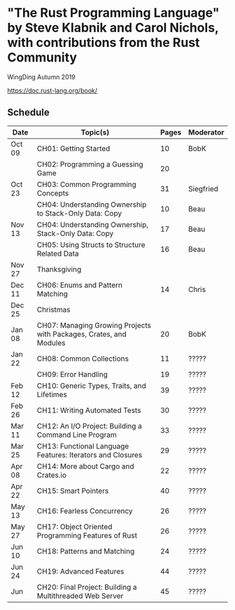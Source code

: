 # "The Rust Programming Language" by Steve Klabnik and Carol Nichols, with contributions from the Rust Community

WingDing Autumn 2019

https://doc.rust-lang.org/book/

## Schedule

| Date   | Topic(s)                                                            | Pages | Moderator |
|--------|---------------------------------------------------------------------|-------|-----------|
| Oct 09 | CH01:  Getting Started                                              | 10    | BobK      |
|        | CH02:  Programming a Guessing Game                                  | 20    |           |
| Oct 23 | CH03:  Common Programming Concepts                                  | 31    | Siegfried |
|        | CH04:  Understanding Ownership to Stack-Only Data: Copy             | 10    | Beau      |
| Nov 13 | CH04:  Understanding Ownership, Stack-Only Data: Copy               | 17    | Beau      |
|        | CH05:  Using Structs to Structure Related Data                      | 16    | Beau      |
| Nov 27 |        Thanksgiving                                                 |       |           |
| Dec 11 | CH06:  Enums and Pattern Matching                                   | 14    | Chris     |
| Dec 25 |        Christmas                                                    |       |           |
| Jan 08 | CH07:  Managing Growing Projects with Packages, Crates, and Modules | 20    | BobK      |
| Jan 22 | CH08:  Common Collections                                           | 11    | ?????     |
|        | CH09:  Error Handling                                               | 19    | ?????     |
| Feb 12 | CH10:  Generic Types, Traits, and Lifetimes                         | 39    | ?????     |
| Feb 26 | CH11:  Writing Automated Tests                                      | 30    | ?????     |
| Mar 11 | CH12:  An I/O Project:  Building a Command Line Program             | 33    | ?????     |
| Mar 25 | CH13:  Functional Language Features:  Iterators and Closures        | 29    | ?????     |
| Apr 08 | CH14:  More about Cargo and Crates.io                               | 22    | ?????     |
| Apr 22 | CH15:  Smart Pointers                                               | 40    | ?????     |
| May 13 | CH16:  Fearless Concurrency                                         | 26    | ?????     |
| May 27 | CH17:  Object Oriented Programming Features of Rust                 | 26    | ?????     |
| Jun 10 | CH18:  Patterns and Matching                                        | 24    | ?????     |
| Jun 24 | CH19:  Advanced Features                                            | 44    | ?????     |
| Jun    | CH20:  Final Project: Building a Multithreaded Web Server           | 45    | ?????     |
